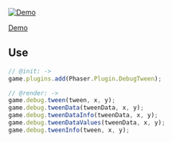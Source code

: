 [![Demo](https://samme.github.io/phaser-plugin-debug-tween/screenshot.png)](https://samme.github.io/phaser-plugin-debug-tween/)

[Demo](https://samme.github.io/phaser-plugin-debug-tween/)

Use
---

```javascript
// @init: ->
game.plugins.add(Phaser.Plugin.DebugTween);

// @render: ->
game.debug.tween(tween, x, y);
game.debug.tweenData(tweenData, x, y);
game.debug.tweenDataInfo(tweenData, x, y);
game.debug.tweenDataValues(tweenData, x, y);
game.debug.tweenInfo(tween, x, y);
```
